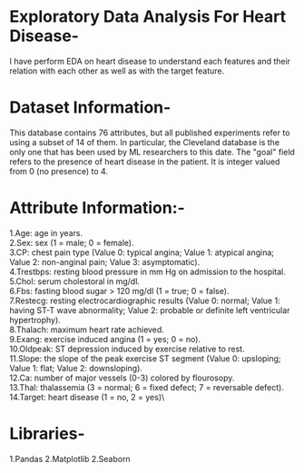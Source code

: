 # Exploratory Data Analysis For Heart Disease-
I have perform EDA on heart disease to understand each features and their relation with each other as well as with the target feature.


# Dataset Information-
This database contains 76 attributes, but all published experiments refer to using a subset of 14 of them. In particular, the Cleveland database is the only one that has been used by ML researchers to this date. The "goal" field refers to the presence of heart disease in the patient. It is integer valued from 0 (no presence) to 4.


# Attribute Information:-
1.Age: age in years.\
2.Sex: sex (1 = male; 0 = female).\
3.CP: chest pain type (Value 0: typical angina; Value 1: atypical angina; Value 2: non-anginal pain; Value 3: asymptomatic).\
4.Trestbps: resting blood pressure in mm Hg on admission to the hospital.\
5.Chol: serum cholestoral in mg/dl.\
6.Fbs: fasting blood sugar > 120 mg/dl (1 = true; 0 = false).\
7.Restecg: resting electrocardiographic results (Value 0: normal; Value 1: having ST-T wave abnormality; Value 2: probable or definite left ventricular hypertrophy).\
8.Thalach: maximum heart rate achieved.\
9.Exang: exercise induced angina (1 = yes; 0 = no).\
10.Oldpeak: ST depression induced by exercise relative to rest.\
11.Slope: the slope of the peak exercise ST segment (Value 0: upsloping; Value 1: flat; Value 2: downsloping).\
12.Ca: number of major vessels (0-3) colored by flourosopy.\
13.Thal: thalassemia (3 = normal; 6 = fixed defect; 7 = reversable defect).\
14.Target: heart disease (1 = no, 2 = yes)\


# Libraries-
1.Pandas
2.Matplotlib
2.Seaborn